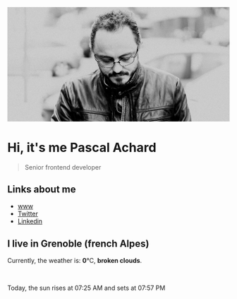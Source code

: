 ![Pascal Achard](./images/photo-pascal-achard.jpg)
# Hi, it's me Pascal Achard
> Senior frontend developer

## Links about me
- [www](https://www.pascal-achard.com)
- [Twitter](https://twitter.com/botmaster)
- [Linkedin](http://www.linkedin.com/in/pascal-achard)


## I live in Grenoble (french Alpes)
Currently, the weather is: **0**°C, **broken clouds**.

<img src="http:&#x2F;&#x2F;openweathermap.org&#x2F;img&#x2F;w&#x2F;04n.png" alt="">

Today, the sun rises at 07:25 AM and sets at 07:57 PM


<p style="display: flex; flex-wrap: wrap; gap: 20px;">
        <img src="https:&#x2F;&#x2F;scontent-cdg4-1.cdninstagram.com&#x2F;v&#x2F;t39.30808-6&#x2F;338174191_169447729315181_4762878131584812175_n.jpg?stp&#x3D;dst-jpg_e35_s640x640_sh0.08&amp;_nc_ht&#x3D;scontent-cdg4-1.cdninstagram.com&amp;_nc_cat&#x3D;105&amp;_nc_ohc&#x3D;CnED-rk--FEAX_O0BZE&amp;edm&#x3D;AOQ1c0wAAAAA&amp;ccb&#x3D;7-5&amp;oh&#x3D;00_AfDW60A6al6GOO0zO5VQOWN608LHvb8sO0bWW8Ozq05dIA&amp;oe&#x3D;6428FC11&amp;_nc_sid&#x3D;8fd12b" alt="" width="200"/>
        <img src="https:&#x2F;&#x2F;scontent-cdg4-1.cdninstagram.com&#x2F;v&#x2F;t39.30808-6&#x2F;337273806_1233220800733666_9014024570559174269_n.jpg?stp&#x3D;c0.135.1080.1080a_dst-jpg_e35_s640x640_sh0.08&amp;_nc_ht&#x3D;scontent-cdg4-1.cdninstagram.com&amp;_nc_cat&#x3D;110&amp;_nc_ohc&#x3D;FMH1EZLMie4AX-cD7zN&amp;edm&#x3D;AOQ1c0wAAAAA&amp;ccb&#x3D;7-5&amp;oh&#x3D;00_AfD9vLejYCBpcpbzMQCUjzA3S6Kyh7bElYIO6N4qzLk8mQ&amp;oe&#x3D;6427C3F5&amp;_nc_sid&#x3D;8fd12b" alt="" width="200"/>
        <img src="https:&#x2F;&#x2F;scontent-cdg2-1.cdninstagram.com&#x2F;v&#x2F;t39.30808-6&#x2F;337516862_555965536517648_6728886801039750515_n.jpg?stp&#x3D;c0.135.1080.1080a_dst-jpg_e35_s640x640_sh0.08&amp;_nc_ht&#x3D;scontent-cdg2-1.cdninstagram.com&amp;_nc_cat&#x3D;108&amp;_nc_ohc&#x3D;t82fzcy0oeYAX8jtiUX&amp;edm&#x3D;AOQ1c0wAAAAA&amp;ccb&#x3D;7-5&amp;oh&#x3D;00_AfDKaT6bsUgrK_7-zUoqGbd_FqBG5qhJAKg-iWwt1ifX6Q&amp;oe&#x3D;6428FE82&amp;_nc_sid&#x3D;8fd12b" alt="" width="200"/>
        <img src="https:&#x2F;&#x2F;scontent-cdg2-1.cdninstagram.com&#x2F;v&#x2F;t39.30808-6&#x2F;336914825_709054927682819_7372440927794061829_n.jpg?stp&#x3D;c180.0.720.720a_dst-jpg_e15_s640x640&amp;_nc_ht&#x3D;scontent-cdg2-1.cdninstagram.com&amp;_nc_cat&#x3D;111&amp;_nc_ohc&#x3D;WtPYKIOc6c8AX_nVv6E&amp;edm&#x3D;AOQ1c0wAAAAA&amp;ccb&#x3D;7-5&amp;oh&#x3D;00_AfCEVgWIQLGTJfj_Loo6_880sAdHAGRPbKQ2jYEcP2Yttg&amp;oe&#x3D;6428B029&amp;_nc_sid&#x3D;8fd12b" alt="" width="200"/>
        <img src="https:&#x2F;&#x2F;scontent-cdg4-2.cdninstagram.com&#x2F;v&#x2F;t51.2885-15&#x2F;337507939_634982741797476_5607676570426676412_n.jpg?stp&#x3D;c0.420.1080.1080a_dst-jpg_e35_s640x640_sh0.08&amp;_nc_ht&#x3D;scontent-cdg4-2.cdninstagram.com&amp;_nc_cat&#x3D;100&amp;_nc_ohc&#x3D;-G0_XS8ZxvEAX_7ak47&amp;edm&#x3D;AOQ1c0wBAAAA&amp;ccb&#x3D;7-5&amp;oh&#x3D;00_AfC1me3hfViq40BSJhLe6l5wBaRNRWXiOxOfhARRv-gZkQ&amp;oe&#x3D;6424E7E7&amp;_nc_sid&#x3D;8fd12b" alt="" width="200"/>
        <img src="https:&#x2F;&#x2F;scontent-cdg2-1.cdninstagram.com&#x2F;v&#x2F;t39.30808-6&#x2F;337551169_662334038991006_7241034457652768464_n.jpg?stp&#x3D;c0.135.1080.1080a_dst-jpg_e35_s640x640_sh0.08&amp;_nc_ht&#x3D;scontent-cdg2-1.cdninstagram.com&amp;_nc_cat&#x3D;106&amp;_nc_ohc&#x3D;nrdqSAeUlpwAX_pD3cP&amp;edm&#x3D;AOQ1c0wAAAAA&amp;ccb&#x3D;7-5&amp;oh&#x3D;00_AfCq27tTyo5FQmFHr4xeDkweFT_44sBUcOa9kXZ07eY9Aw&amp;oe&#x3D;64281A92&amp;_nc_sid&#x3D;8fd12b" alt="" width="200"/>
</p>
